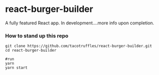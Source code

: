 # react-burger-builder

A fully featured React app. In development....more info upon completion.

### How to stand up this repo

```shell
git clone https://github.com/tacotruffles/react-burger-builder.git
cd react-burger-builder

#run
yarn
yarn start

```

